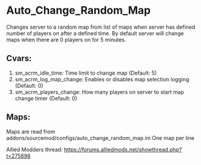 # Auto_Change_Random_Map
Changes server to a random map from list of maps when server has defined number of players on after a defined time.
By default server will change maps when there are 0 players on for 5 minutes.
## Cvars:
1. sm_acrm_idle_time: Time limit to change map (Default: 5)
2. sm_acrm_log_map_change: Enables or disables map selection logging (Default: 0)
3. sm_acrm_players_change: How many players on server to start map change timer (Default: 0)

## Maps:
Maps are read from addons/sourcemod/configs/auto_change_random_map.ini
One map per line

Allied Modders thread:
https://forums.alliedmods.net/showthread.php?t=275898